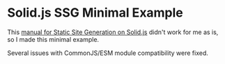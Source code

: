 # Solid.js SSG Minimal Example

This [manual for Static Site Generation on Solid.js](https://docs.solidjs.com/references/concepts/ssr/ssg)
didn't work for me as is, so I made this minimal example.

Several issues with CommonJS/ESM module compatibility were fixed.
